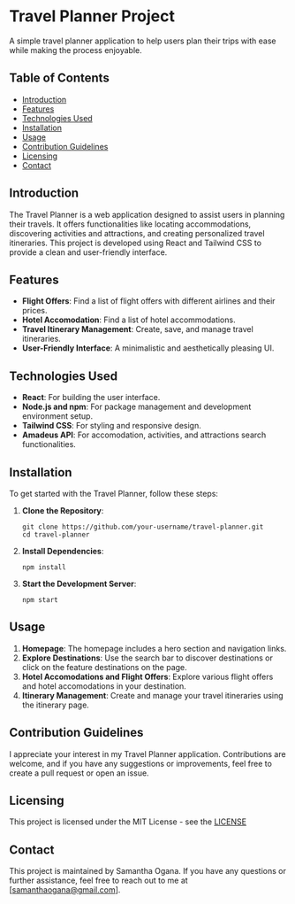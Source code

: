 # Travel Planner Project

A simple travel planner application to help users plan their trips with ease while making the process enjoyable.

## Table of Contents
- [Introduction](#introduction)
- [Features](#features)
- [Technologies Used](#technologies-used)
- [Installation](#installation)
- [Usage](#usage)
- [Contribution Guidelines](#contribution-guidelines)
- [Licensing](#licensing)
- [Contact](#contact)

## Introduction
The Travel Planner is a web application designed to assist users in planning their travels. It offers functionalities like locating accommodations, discovering activities and attractions, and creating personalized travel itineraries. This project is developed using React and Tailwind CSS to provide a clean and user-friendly interface.

## Features
- **Flight Offers**: Find a list of flight offers with different airlines and their prices.
- **Hotel Accomodation**: Find a list of hotel accommodations.
- **Travel Itinerary Management**: Create, save, and manage travel itineraries.
- **User-Friendly Interface**: A minimalistic and aesthetically pleasing UI.

## Technologies Used
- **React**: For building the user interface.
- **Node.js and npm**: For package management and development environment setup.
- **Tailwind CSS**: For styling and responsive design.
- **Amadeus API**: For accomodation, activities, and attractions search functionalities.

## Installation
To get started with the Travel Planner, follow these steps:

1. **Clone the Repository**:
    ```
    git clone https://github.com/your-username/travel-planner.git
    cd travel-planner
    ```

2. **Install Dependencies**:
    ```
    npm install
    ```

3. **Start the Development Server**:
    ```
    npm start
    ```

## Usage
1. **Homepage**: The homepage includes a hero section and navigation links.
2. **Explore Destinations**: Use the search bar to discover destinations or click on the feature destinations on the page.
3. **Hotel Accomodations and Flight Offers**: Explore various flight offers and hotel accomodations in your destination.
4. **Itinerary Management**: Create and manage your travel itineraries using the itinerary page.

## Contribution Guidelines
I appreciate your interest in my Travel Planner application. Contributions are welcome, and if you have any suggestions or improvements, feel free to create a pull request or open an issue.

## Licensing
This project is licensed under the MIT License - see the [LICENSE](LICENSE)

## Contact
This project is maintained by Samantha Ogana. If you have any questions or further assistance, feel free to reach out to me at [samanthaogana@gmail.com].
